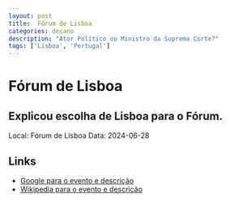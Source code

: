 ```yaml
---
layout: post
title:  Fórum de Lisboa
categories: decano
description: "Ator Político ou Ministro da Suprema Corte?"
tags: ['Lisboa', 'Portugal']
---
```


# Fórum de Lisboa
## Explicou escolha de Lisboa para o Fórum.
Local: Fórum de Lisboa
Data: 2024-06-28

## Links 
- [Google para o evento e descrição](https://www.google.com/search?q=Gilmar%20Mendes%20%2B%20F%C3%B3rum%20de%20Lisboa%20Explicou%20escolha%20de%20Lisboa%20para%20o%20F%C3%B3rum.%20Lisboa%2C%20Portugal)
- [Wikipedia para o evento e descrição](https://en.wikipedia.org/w/index.php?search=Gilmar%20Mendes%20%2B%20F%C3%B3rum%20de%20Lisboa%20Explicou%20escolha%20de%20Lisboa%20para%20o%20F%C3%B3rum.%20Lisboa%2C%20Portugal)
